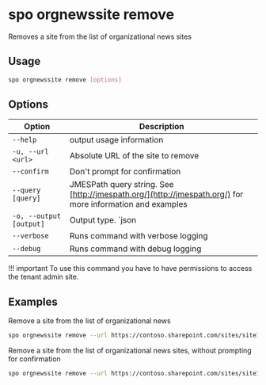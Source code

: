 # spo orgnewssite remove

Removes a site from the list of organizational news sites

## Usage

```sh
spo orgnewssite remove [options]
```

## Options

Option|Description
------|-----------
`--help`|output usage information
`-u, --url <url>`|Absolute URL of the site to remove
`--confirm`|Don't prompt for confirmation
`--query [query]`|JMESPath query string. See [http://jmespath.org/](http://jmespath.org/) for more information and examples
`-o, --output [output]`|Output type. `json|text`. Default `text`
`--verbose`|Runs command with verbose logging
`--debug`|Runs command with debug logging

!!! important
    To use this command you have to have permissions to access the tenant admin site.

## Examples

Remove a site from the list of organizational news

```sh
spo orgnewssite remove --url https://contoso.sharepoint.com/sites/site1
```

Remove a site from the list of organizational news sites, without prompting for confirmation

```sh
spo orgnewssite remove --url https://contoso.sharepoint.com/sites/site1 --confirm
```
